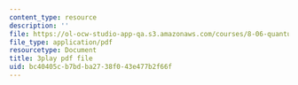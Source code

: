 ```yaml
---
content_type: resource
description: ''
file: https://ol-ocw-studio-app-qa.s3.amazonaws.com/courses/8-06-quantum-physics-iii-spring-2018/bc40405cb7bdba2738f043e477b2f66f_-pMowqywuIY.pdf
file_type: application/pdf
resourcetype: Document
title: 3play pdf file
uid: bc40405c-b7bd-ba27-38f0-43e477b2f66f
---
```


